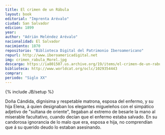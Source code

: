 ```yaml
---
title: El crimen de un Rábula 
layout: book
editorial: "Imprenta Arévalo"
ciudad: San Salvador
edicion: 1899
year: 
author: "Adrián Meléndez Arévalo"
nacionalidad: El Salvador
nacimiento: 1870
repositorio: "Biblioteca Digital del Patrimonio Iberoamericano"
repurl: http://www.iberoamericadigital.net
img: crimen_rabula_Morel.jpg
descarga: https://ia801507.us.archive.org/19/items/el-crimen-de-un-rabula-melendez-arevalo-adrian/El%20crimen%20de%20un%20R%C3%A1bula%20-%20Mel%C3%A9ndez%20Ar%C3%A9valo%2C%20Adri%C3%A1n.pdf
biblioteca: http://www.worldcat.org/oclc/1029354443
comprar: 
periodo: "Siglo XX"
---
```

{% include JB/setup %}

Doña Cándida, dignísima y respetable matrona, esposa del enfermo, y su hija Elena, á quien designaban los elegantes migueleños con el simpático adjetivo de "sultana de oriente", llegaban al extremo de besarle la mano al miserable facultativo, cuando decían que el enfermo estaba salvado. En su candorosa ignorancia de lo malo que era, esposa e hija, no comprendían que á su querido deudo lo estaban asesinando.
